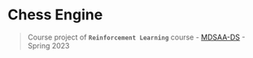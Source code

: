 # Chess Engine
>Course project of **`Reinforcement Learning`**  course - [MDSAA-DS](www.novaims.unl.pt/MDSAA-DS) - Spring 2023
